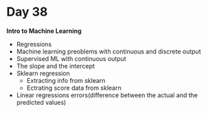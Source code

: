 # Day 38
**Intro to Machine Learning**
* Regressions
* Machine learning preoblems with continuous and discrete output
* Supervised ML with continuous output
* The slope and the intercept
* Sklearn regression
  * Extracting info from sklearn
  * Ectrating score data from sklearn
* Linear regressions errors(difference between the actual and the predicted values)

